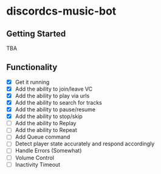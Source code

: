 # discordcs-music-bot

## Getting Started

TBA

## Functionality

- [x] Get it running
- [x] Add the ability to join/leave VC
- [x] Add the ability to play via urls
- [x] Add the ability to search for tracks
- [x] Add the ability to pause/resume
- [x] Add the ability to stop/skip
- [ ] Add the ability to Replay
- [ ] Add the ability to Repeat
- [ ] Add Queue command
- [ ] Detect player state accurately and respond accordingly
- [ ] Handle Errors (Somewhat)
- [ ] Volume Control
- [ ] Inactivity Timeout
